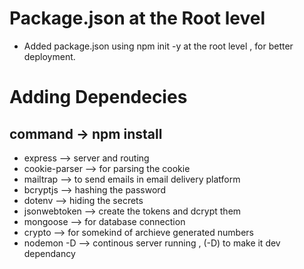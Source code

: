 # Package.json at the Root level
* Added package.json using npm init -y at the root level , for better deployment.
# Adding Dependecies 
## command -> npm install 
* express --> server and routing
* cookie-parser --> for parsing the cookie
* mailtrap --> to send emails in email delivery platform
* bcryptjs --> hashing the password
* dotenv --> hiding the secrets
* jsonwebtoken --> create the tokens and dcrypt them
* mongoose  --> for database connection
* crypto --> for somekind of archieve generated numbers
* nodemon -D --> continous server running , (-D) to make it dev dependancy